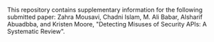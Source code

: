 This repository contains supplementary information for the following submitted paper: Zahra Mousavi, Chadni Islam, M. Ali Babar, Alsharif Abuadbba, and Kristen Moore, "Detecting Misuses of Security APIs: A Systematic Review".
